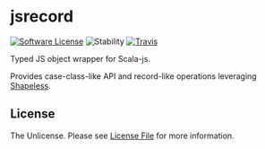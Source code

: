 # jsrecord

[![Software License][ico-license]](license.md)
![Stability][ico-stability]
[![Travis][ico-travis]](https://travis-ci.org/nigredo-tori/jsrecord)

Typed JS object wrapper for Scala-js.

Provides case-class-like API and record-like operations leveraging [Shapeless](https://github.com/milessabin/shapeless).

## License

The Unlicense. Please see [License File](license.md) for more information.

[ico-license]: https://img.shields.io/badge/license-Unlicense-brightgreen.svg?style=flat-square
[ico-stability]: https://img.shields.io/badge/stability-experimental-orange.svg?style=flat-square
[ico-travis]: https://img.shields.io/travis/nigredo-tori/jsrecord/master.svg?style=flat-square

[link-author]: https://github.com/nigredo-tori
